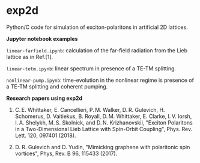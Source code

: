 # exp2d
Python/C code for simulation of exciton-polaritons in artificial 2D lattices.

**Jupyter notebook examples**

``linear-farfield.ipynb``: calculation of the far-field radiation from the Lieb lattice as in Ref.[1].

``linear-tetm.ipynb``: linear spectrum in presence of a TE-TM splitting.

``nonlinear-pump.ipynb``: time-evolution in the nonlinear regime is presence of a TE-TM splitting and coherent pumping.

**Research papers using exp2d**

1. C. E. Whittaker, E. Cancellieri, P. M. Walker, D. R. Gulevich, H. Schomerus, D. Vaitiekus, B. Royall, D. M. Whittaker, E. Clarke, I. V. Iorsh, I. A. Shelykh, M. S. Skolnick, and D. N. Krizhanovskii, "Exciton Polaritons in a Two-Dimensional Lieb Lattice with Spin-Orbit Coupling", Phys. Rev. Lett. 120, 097401 (2018).

2. D. R. Gulevich and D. Yudin, "Mimicking graphene with polaritonic spin vortices", Phys, Rev. B 96, 115433 (2017).
